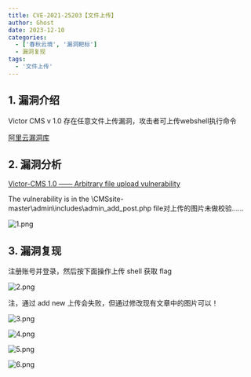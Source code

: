 ```yaml
---
title: CVE-2021-25203【文件上传】
author: Ghost
date: 2023-12-10
categories:
  - ['春秋云境', '漏洞靶标']
  - 漏洞复现
tags:
  - '文件上传'
---
```


## 1. 漏洞介绍

Victor CMS v 1.0 存在任意文件上传漏洞，攻击者可上传webshell执行命令

[阿里云漏洞库](https://avd.aliyun.com/detail?id=AVD-2021-25203)

## 2. 漏洞分析

[Victor-CMS 1.0 —— Arbitrary file upload vulnerability](https://github.com/TCSWT/Victor-CMS/tree/main)

The vulnerability is in the \CMSsite-master\admin\includes\admin_add_post.php file对上传的图片未做校验……

![1.png](https://fastly.jsdelivr.net/gh/z9m8r8/PicGo-Notes-Pu/202309262135411.png)

## 3. 漏洞复现

注册账号并登录，然后按下面操作上传 shell 获取 flag

![2.png](https://fastly.jsdelivr.net/gh/z9m8r8/PicGo-Notes-Pu/202309262150336.png)

注，通过 add new 上传会失败，但通过修改现有文章中的图片可以！

![3.png](https://fastly.jsdelivr.net/gh/z9m8r8/PicGo-Notes-Pu/202309262150454.png)

![4.png](https://fastly.jsdelivr.net/gh/z9m8r8/PicGo-Notes-Pu/202309262151502.png)

![5.png](https://fastly.jsdelivr.net/gh/z9m8r8/PicGo-Notes-Pu/202309262152892.png)

![6.png](https://fastly.jsdelivr.net/gh/z9m8r8/PicGo-Notes-Pu/202309262152247.png)
